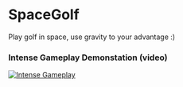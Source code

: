 # SpaceGolf

Play golf in space, use gravity to your advantage :)
<h3>Intense Gameplay Demonstation (video)</h3>


[![Intense Gameplay](https://img.youtube.com/vi/pB2aJs1mr-M/0.jpg)](https://www.youtube.com/watch?v=pB2aJs1mr-M)
